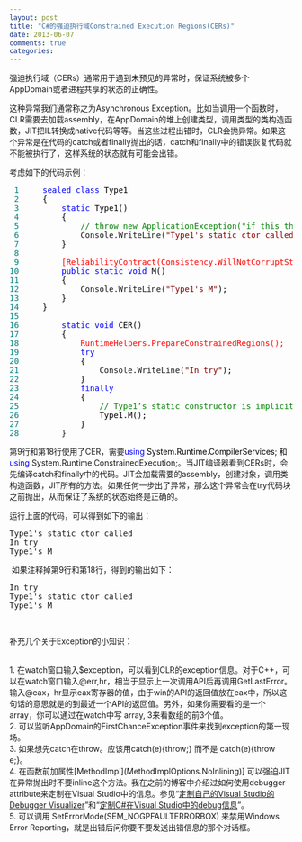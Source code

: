 ```yaml
---
layout: post
title: "C#的强迫执行域Constrained Execution Regions(CERs)"
date: 2013-06-07
comments: true
categories: 
---
```

<p>强迫执行域（CERs）通常用于遇到未预见的异常时，保证系统被多个AppDomain或者进程共享的状态的正确性。</p>
<p>这种异常我们通常称之为Asynchronous Exception。比如当调用一个函数时，CLR需要去加载assembly，在AppDomain的堆上创建类型，调用类型的类构造函数，JIT把IL转换成native代码等等。当这些过程出错时，CLR会抛异常。如果这个异常是在代码的catch或者finally抛出的话，catch和finally中的错误恢复代码就不能被执行了，这样系统的状态就有可能会出错。</p>
<p>考虑如下的代码示例：</p>
<div class="cnblogs_code">
<pre><span style="color: #008080;"> 1</span>     <span style="color: #0000ff;">sealed</span> <span style="color: #0000ff;">class</span><span style="color: #000000;"> Type1
</span><span style="color: #008080;"> 2</span> <span style="color: #000000;">    {
</span><span style="color: #008080;"> 3</span>         <span style="color: #0000ff;">static</span><span style="color: #000000;"> Type1()
</span><span style="color: #008080;"> 4</span> <span style="color: #000000;">        {
</span><span style="color: #008080;"> 5</span>             <span style="color: #008000;">//</span><span style="color: #008000;"> throw new ApplicationException("if this throws an exception, M won&rsquo;t get called");</span>
<span style="color: #008080;"> 6</span>             Console.WriteLine(<span style="color: #800000;">"</span><span style="color: #800000;">Type1's static ctor called</span><span style="color: #800000;">"</span><span style="color: #000000;">);
</span><span style="color: #008080;"> 7</span> <span style="color: #000000;">        }
</span><span style="color: #008080;"> 8</span> 
<span style="color: #008080;"> 9</span> <span style="color: #ff0000;">        [ReliabilityContract(Consistency.WillNotCorruptState, Cer.Success)]
</span><span style="color: #008080;">10</span>         <span style="color: #0000ff;">public</span> <span style="color: #0000ff;">static</span> <span style="color: #0000ff;">void</span><span style="color: #000000;"> M()
</span><span style="color: #008080;">11</span> <span style="color: #000000;">        {
</span><span style="color: #008080;">12</span>             Console.WriteLine(<span style="color: #800000;">"</span><span style="color: #800000;">Type1's M</span><span style="color: #800000;">"</span><span style="color: #000000;">);
</span><span style="color: #008080;">13</span> <span style="color: #000000;">        }
</span><span style="color: #008080;">14</span> <span style="color: #000000;">    }
</span><span style="color: #008080;">15</span> 
<span style="color: #008080;">16</span>         <span style="color: #0000ff;">static</span> <span style="color: #0000ff;">void</span><span style="color: #000000;"> CER()
</span><span style="color: #008080;">17</span> <span style="color: #000000;">        {
</span><span style="color: #008080;">18</span> <span style="color: #ff0000;">            RuntimeHelpers.PrepareConstrainedRegions();
</span><span style="color: #008080;">19</span>             <span style="color: #0000ff;">try</span>
<span style="color: #008080;">20</span> <span style="color: #000000;">            {
</span><span style="color: #008080;">21</span>                 Console.WriteLine(<span style="color: #800000;">"</span><span style="color: #800000;">In try</span><span style="color: #800000;">"</span><span style="color: #000000;">);
</span><span style="color: #008080;">22</span> <span style="color: #000000;">            }
</span><span style="color: #008080;">23</span>             <span style="color: #0000ff;">finally</span>
<span style="color: #008080;">24</span> <span style="color: #000000;">            {
</span><span style="color: #008080;">25</span>                 <span style="color: #008000;">//</span><span style="color: #008000;"> Type1&rsquo;s static constructor is implicitly called in here</span>
<span style="color: #008080;">26</span> <span style="color: #000000;">                Type1.M();
</span><span style="color: #008080;">27</span> <span style="color: #000000;">            }
</span><span style="color: #008080;">28</span>         }</pre>
</div>
<p>第9行和第18行使用了CER，需要<span style="color: #0000ff;">using</span><span style="color: #000000;"> System.Runtime.CompilerServices; 和</span><span style="color: #0000ff;">using</span> System.Runtime.ConstrainedExecution;。当JIT编译器看到CERs时，会先编译catch和finally中的代码。JIT会加载需要的assembly，创建对象，调用类构造函数，JIT所有的方法。如果任何一步出了异常，那么这个异常会在try代码块之前抛出，从而保证了系统的状态始终是正确的。<span style="color: blue;"><br /></span></p>
<p>运行上面的代码，可以得到如下的输出：</p>
<div class="cnblogs_Highlighter">
<pre class="brush:csharp;gutter:false;">Type1's static ctor called
In try
Type1's M
</pre>
</div>
<p>&nbsp;如果注释掉第9行和第18行，得到的输出如下：</p>
<div class="cnblogs_Highlighter">
<pre class="brush:csharp;gutter:false;">In try
Type1's static ctor called
Type1's M
</pre>
</div>
<p>&nbsp;</p>
<p>补充几个关于Exception的小知识：</p>
<p><br />1. 在watch窗口输入$exception，可以看到CLR的exception信息。对于C++，可以在watch窗口输入@err,hr，相当于显示上一次调用API后再调用GetLastError。输入@eax，hr显示eax寄存器的值，由于win的API的返回值放在eax中，所以这句话的意思就是的到最近一个API的返回值。另外，如果你需要看的是一个array，你可以通过在watch中写 array, 3来看数组的前3个值。<br />2. 可以监听AppDomain的FirstChanceException事件来找到exception的第一现场。<br />3. 如果想先catch在throw。应该用catch(e){throw;} 而不是 catch(e){throw e;}。<br />4. 在函数前加属性[MethodImpl](MethodImplOptions.NoInlining)] 可以强迫JIT在异常抛出时不要inline这个方法。我在之前的博客中介绍过如何使用debugger attribute来定制在Visual Studio中的信息。参见&ldquo;<a href="http://www.cnblogs.com/fresky/archive/2012/07/16/2593299.html">定制自己的Visual Studio的Debugger Visualizer</a>&rdquo;和&ldquo;<a href="http://www.cnblogs.com/fresky/articles/2133378.html">定制C#在Visual Studio中的debug信息</a>&rdquo;。<br />5. 可以调用 SetErrorMode(SEM_NOGPFAULTERRORBOX) 来禁用Windows Error Reporting，就是出错后问你要不要发送出错信息的那个对话框。</p>